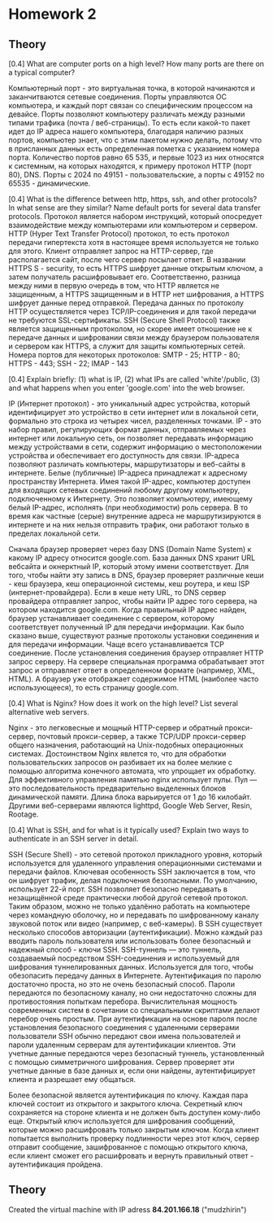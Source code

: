 # Homework 2

## Theory

[0.4] What are computer ports on a high level? How many ports are there on a typical computer?

Компьютерный порт - это виртуальная точка, в которой начинаются и заканчитваются сетевые соединения. Порты управляются ОС компьютера, и каждый порт связан
со специфическим процессом на девайсе. Порты позволяют компьютеру различать между разными типами трафика (почта / веб-страницы). То есть если какой-то пакет идет до IP адреса нашего компьютера, благодаря наличию разных портов, компьютер знает, что с этим пакетом нужно делать, потому что в присланных данных есть определенная пометка с указанием номера порта. Количество портов равно 65 535, и первые 1023 из них относятся к системным, на которых находятся, к примеру протокол HTTP (порт 80), DNS. Порты с 2024 по 49151 - пользовательские, а порты с 49152 по 65535 - динамические. 

[0.4] What is the difference between http, https, ssh, and other protocols? In what sense are they similar? Name default ports for several data transfer protocols.
Протокол является набором инструкций, который опосредует взаимодействие между компьютерами или компьютером и сервером. HTTP (Hyper Text Transfer Protocol) протокол, то есть протокол передачи гипертекста хотя в настоящее время используется не только для этого. Клиент отправляет запрос на HTTP-сервер, где располагается сайт, после чего сервер посылает ответ. В названии HTTPS S - security, то есть HTTPS шифрует данные открытым ключом, а затем получатель расшифровывает его. Соответственно, разница между ними в первую очередь в том, что HTTP является не защищенным, а HTTPS защищенным и в HTTP нет шифрования, а HTTPS шифрует данные перед отправкой. Передача данных по протоколу HTTP осуществляется через TCP/IP-соединения и для такой передачи не требуются SSL-сертификаты. SSH (Secure Shell Protocol) также является защищенным протоколом, но скорее имеет отношение не к передаче данных и шифровании связи между браузером пользователя и сервером как HTTPS, а служит для защиты компьютерных сетей. 
Номера портов для некоторых протоколов: SMTP - 25; HTTP - 80; HTTPS - 443; SSH - 22; IMAP - 143

[0.4] Explain briefly: (1) what is IP, (2) what IPs are called 'white'/public, (3) and what happens when you enter 'google.com' into the web browser.

IP (Интернет протокол) - это уникальный адрес устройства, который идентифицирует это устройство в сети интернет или в локальной сети, формально это строка из четырех чисел, разделенных точками. IP - это набор правил, регулирующих формат данных, отправляемых через интернет или локальную сеть, он позволяет передавать информацию между устройствами в сети, содержит информацию о местоположении устройства и обеспечивает его доступность для связи. IP-адреса позволяют различать компьютеры, маршрутизаторы и веб-сайты в интернете. Белые (публичные) IP-адреса принадлежат к адресному пространству Интернета. Имея такой IP-адрес, компьютер доступен для входящих сетевых соединений любому другому компьютеру, подключенному к Интернету. Это позволяет компьютеру, имеющему белый IP-адрес, исполнять (при необходимости) роль сервера. В то время как частные (серые) внутренние адреса не маршрутизируются в интернете и на них нельзя отправить трафик, они работают только в пределах локальной сети. 

Сначала браузер проверяет через базу DNS (Domain Name System) к какому IP адресу относится google.com. База данных DNS хранит URL вебсайта и окнерктный IP, который этому имени соответствует. Для того, чтобы найти эту запись в DNS, браузер проверяет различные кеши - кеш браузера, кеш операционной системы, кеш роутера, и кеш ISP (интернет-провайдера). Если в кеше нету URL, то DNS сервер провайдера отправляет запрос, чтобы найти IP адрес того сервера, на котором находится google.com. Когда правильный IP адрес найден, браузер устанавливает соединение с сервером, которому соответствует полученный IP для передачи информации. Как было сказано выше, существуют разные протоколы установки соединения и для передачи информации. Чаще всего устанавливается TCP соединение. После установления соединения браузер отправляет HTTP запрос серверу. На сервере специальная программа обрабатывает этот запрос и отправляет ответ в определенном формате (например, XML, HTML). А браузер уже отображает содержимое HTML (наиболее часто использующееся), то есть страницу google.com.

[0.4] What is Nginx? How does it work on the high level? List several alternative web servers.

Nginx - это легковесные и мощный HTTP-сервер и обратный прокси-сервер, почтовый прокси-сервер, а также TCP/UDP прокси-сервер общего назначения, работающий на Unix-подобных операционных системах. Достоинством Nginx явлется то, что для обработки пользовательских запросов он разбивает их на более мелкие с помощью алгоритма конечного автомата, что упрощает их обработку. Для эффективного управления памятью nginx использует пулы. Пул — это последовательность предварительно выделенных блоков динамической памяти. Длина блока варьируется от 1 до 16 килобайт. Другими веб-серверами являются lighttpd, Google Web Server, Resin, Rootage.


[0.4] What is SSH, and for what is it typically used? Explain two ways to authenticate in an SSH server in detail.

SSH (Secure Shell) - это сетевой протокол прикладного уровня, который используется для удаленного управления операционными системами и передачи файлов. Ключевая особенность SSH заключается в том, что он шифрует трафик, делая подключения безопасными. По умолчанию, использует 22-й порт. SSH позволяет безопасно передавать в незащищённой среде практически любой другой сетевой протокол. Таким образом, можно не только удалённо работать на компьютере через командную оболочку, но и передавать по шифрованному каналу звуковой поток или видео (например, с веб-камеры). В SSH существует несколько способов авторизации (аутентификации). Можно каждый раз вводить пароль пользователя или использовать более безопасный и надежный способ - ключи SSH. SSH-туннель — это туннель, создаваемый посредством SSH-соединения и используемый для шифрования туннелированных данных. Используется для того, чтобы обезопасить передачу данных в Интернете. Аутентификация по паролю достаточно проста, но это не очень безопасный способ. Пароли передаются по безопасному каналу, но они недостаточно сложны для противостояния попыткам перебора. Вычислительная мощность современных систем в сочетании со специальными скриптами делают перебор очень простым. При аутентификации на основе пароля после установления безопасного соединения с удаленными серверами пользователи SSH обычно передают свои имена пользователей и пароли удаленным серверам для аутентификации клиентов. Эти учетные данные передаются через безопасный туннель, установленный с помощью симметричного шифрования. Сервер проверяет эти учетные данные в базе данных и, если они найдены, аутентифицирует клиента и разрешает ему общаться.

Более безопасной является аутентификация по ключу. Каждая пара ключей состоит из открытого и закрытого ключа. Секретный ключ сохраняется на стороне клиента и не должен быть доступен кому-либо еще. Открытый ключ используется для шифрования сообщений, которые можно расшифровать только закрытым ключом. Когда клиент попытается выполнить проверку подлинности через этот ключ, сервер отправит сообщение, зашифрованное с помощью открытого ключа, если клиент сможет его расшифровать и вернуть правильный ответ - аутентификация пройдена.

## Theory

Created the virtual machine with IP adress **84.201.166.18** ("mudzhirin")

